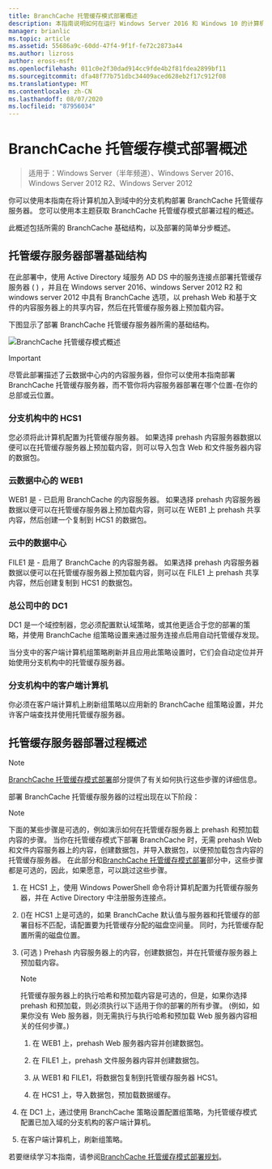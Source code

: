 ```yaml
---
title: BranchCache 托管缓存模式部署概述
description: 本指南说明如何在运行 Windows Server 2016 和 Windows 10 的计算机上以托管缓存模式部署 BranchCache
manager: brianlic
ms.topic: article
ms.assetid: 55686a9c-60dd-47f4-9f1f-fe72c2873a44
ms.author: lizross
author: eross-msft
ms.openlocfilehash: 011c0e2f30dad914cc9fde4b2f81fdea2899bf11
ms.sourcegitcommit: dfa48f77b751dbc34409aced628eb2f17c912f08
ms.translationtype: MT
ms.contentlocale: zh-CN
ms.lasthandoff: 08/07/2020
ms.locfileid: "87956034"
---
```

# <a name="branchcache-hosted-cache-mode-deployment-overview"></a>BranchCache 托管缓存模式部署概述

>适用于：Windows Server（半年频道）、Windows Server 2016、Windows Server 2012 R2、Windows Server 2012

你可以使用本指南在将计算机加入到域中的分支机构部署 BranchCache 托管缓存服务器。 您可以使用本主题获取 BranchCache 托管缓存模式部署过程的概述。

此概述包括所需的 BranchCache 基础结构，以及部署的简单分步概述。

## <a name="hosted-cache-server-deployment-infrastructure"></a><a name="bkmk_components"></a>托管缓存服务器部署基础结构

在此部署中，使用 Active Directory 域服务 AD DS 中的服务连接点部署托管缓存服务器 \( \) ，并且在 Windows server 2016、windows Server 2012 R2 和 windows server 2012 中具有 BranchCache 选项，以 prehash Web 和基于文件的内容服务器上的共享内容，然后在托管缓存服务器上预加载内容。

下图显示了部署 BranchCache 托管缓存服务器所需的基础结构。

![BranchCache 托管缓存模式概述](../../../media/BranchCache-Hcm-Overview/Bc-Hcm-Overview.jpg)

> [!IMPORTANT]
> 尽管此部署描述了云数据中心内的内容服务器，但你可以使用本指南部署 BranchCache 托管缓存服务器，而不管你将内容服务器部署在哪个位置-在你的总部或云位置。

### <a name="hcs1-in-the-branch-office"></a>分支机构中的 HCS1

您必须将此计算机配置为托管缓存服务器。 如果选择 prehash 内容服务器数据以便可以在托管缓存服务器上预加载内容，则可以导入包含 Web 和文件服务器内容的数据包。

### <a name="web1-in-the-cloud-data-center"></a>云数据中心的 WEB1

WEB1 是 \- 已启用 BranchCache 的内容服务器。 如果选择 prehash 内容服务器数据以便可以在托管缓存服务器上预加载内容，则可以在 WEB1 上 prehash 共享内容，然后创建一个复制到 HCS1 的数据包。

### <a name="file1-in-the-cloud-data-center"></a>云中的数据中心

FILE1 是 \- 启用了 BranchCache 的内容服务器。 如果选择 prehash 内容服务器数据以便可以在托管缓存服务器上预加载内容，则可以在 FILE1 上 prehash 共享内容，然后创建复制到 HCS1 的数据包。

### <a name="dc1-in-the-main-office"></a>总公司中的 DC1

DC1 是一个域控制器，您必须配置默认域策略，或其他更适合于您的部署的策略，并使用 BranchCache 组策略设置来通过服务连接点启用自动托管缓存发现。

当分支中的客户端计算机组策略刷新并且应用此策略设置时，它们会自动定位并开始使用分支机构中的托管缓存服务器。

### <a name="client-computers-in-the-branch-office"></a>分支机构中的客户端计算机

你必须在客户端计算机上刷新组策略以应用新的 BranchCache 组策略设置，并允许客户端查找并使用托管缓存服务器。

## <a name="hosted-cache-server-deployment-process-overview"></a><a name="bkmk_overview"></a>托管缓存服务器部署过程概述

>[!NOTE]
>[BranchCache 托管缓存模式部署](4-Bc-Hcm-Deployment.md)部分提供了有关如何执行这些步骤的详细信息。

部署 BranchCache 托管缓存服务器的过程出现在以下阶段：

>[!NOTE]
>下面的某些步骤是可选的，例如演示如何在托管缓存服务器上 prehash 和预加载内容的步骤。 当你在托管缓存模式下部署 BranchCache 时，无需 prehash Web 和文件内容服务器上的内容，创建数据包，并导入数据包，以便预加载包含内容的托管缓存服务器。 在此部分和[BranchCache 托管缓存模式部署](4-Bc-Hcm-Deployment.md)部分中，这些步骤都是可选的，因此，如果愿意，可以跳过这些步骤。

1. 在 HCS1 上，使用 Windows PowerShell 命令将计算机配置为托管缓存服务器，并在 Active Directory 中注册服务连接点。

2. \(\)在 HCS1 上是可选的，如果 BranchCache 默认值与服务器和托管缓存的部署目标不匹配，请配置要为托管缓存分配的磁盘空间量。 同时，为托管缓存配置所需的磁盘位置。

3. \(可选 \) Prehash 内容服务器上的内容，创建数据包，并在托管缓存服务器上预加载内容。

    > [!NOTE]
    > 托管缓存服务器上的执行哈希和预加载内容是可选的，但是，如果你选择 prehash 和预加载，则必须执行以下适用于你的部署的所有步骤。 \(例如，如果你没有 Web 服务器，则无需执行与执行哈希和预加载 Web 服务器内容相关的任何步骤。\)

    1. 在 WEB1 上，prehash Web 服务器内容并创建数据包。

    2. 在 FILE1 上，prehash 文件服务器内容并创建数据包。

    3. 从 WEB1 和 FILE1，将数据包复制到托管缓存服务器 HCS1。

    4. 在 HCS1 上，导入数据包，预加载数据缓存。

4. 在 DC1 上，通过使用 BranchCache 策略设置配置组策略，为托管缓存模式配置已加入域的分支机构的客户端计算机。

5. 在客户端计算机上，刷新组策略。

若要继续学习本指南，请参阅[BranchCache 托管缓存模式部署规划](3-Bc-Hcm-Plan.md)。